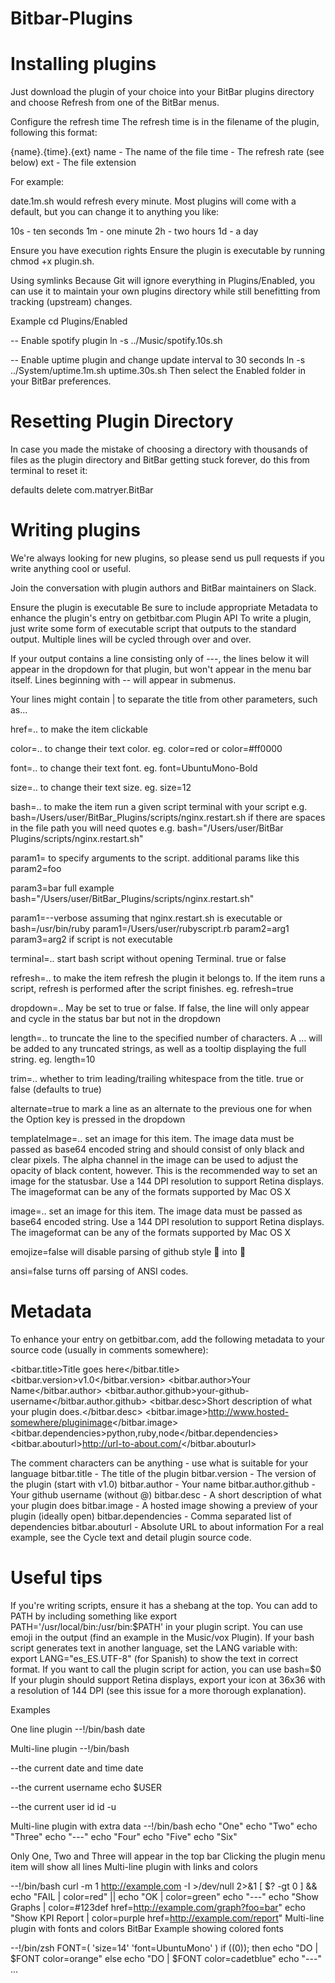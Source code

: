 # Bitbar-Plugins

# Installing plugins
Just download the plugin of your choice into your BitBar plugins directory and choose Refresh from one of the BitBar menus.

Configure the refresh time
The refresh time is in the filename of the plugin, following this format:

{name}.{time}.{ext}
name - The name of the file
time - The refresh rate (see below)
ext - The file extension

For example:

date.1m.sh would refresh every minute.
Most plugins will come with a default, but you can change it to anything you like:

10s - ten seconds
1m - one minute
2h - two hours
1d - a day

Ensure you have execution rights
Ensure the plugin is executable by running chmod +x plugin.sh.

Using symlinks
Because Git will ignore everything in Plugins/Enabled, you can use it to maintain your own plugins directory while still benefitting from tracking (upstream) changes.

Example
cd Plugins/Enabled

-- Enable spotify plugin
ln -s ../Music/spotify.10s.sh

-- Enable uptime plugin and change update interval to 30 seconds
ln -s ../System/uptime.1m.sh uptime.30s.sh
Then select the Enabled folder in your BitBar preferences.

# Resetting Plugin Directory
In case you made the mistake of choosing a directory with thousands of files as the plugin directory and BitBar getting stuck forever, do this from terminal to reset it:

defaults delete com.matryer.BitBar

# Writing plugins
We're always looking for new plugins, so please send us pull requests if you write anything cool or useful.

Join the conversation with plugin authors and BitBar maintainers on Slack.

Ensure the plugin is executable
Be sure to include appropriate Metadata to enhance the plugin's entry on getbitbar.com
Plugin API
To write a plugin, just write some form of executable script that outputs to the standard output.
Multiple lines will be cycled through over and over.

If your output contains a line consisting only of ---, the lines below it will appear in the dropdown for that plugin, but won't appear in the menu bar itself.
Lines beginning with -- will appear in submenus.

Your lines might contain | 
to separate the title from other parameters, such as...

href=.. to make the item clickable

color=.. to change their text color. eg. color=red or color=#ff0000

font=.. to change their text font. eg. font=UbuntuMono-Bold

size=.. to change their text size. eg. size=12

bash=.. to make the item run a given script terminal with your script e.g. bash=/Users/user/BitBar_Plugins/scripts/nginx.restart.sh if there are spaces in the file path you will need quotes e.g. bash="/Users/user/BitBar Plugins/scripts/nginx.restart.sh"

param1= to specify arguments to the script. additional params like this param2=foo 

param3=bar full example bash="/Users/user/BitBar_Plugins/scripts/nginx.restart.sh" 

param1=--verbose assuming that nginx.restart.sh is executable or bash=/usr/bin/ruby param1=/Users/user/rubyscript.rb param2=arg1 param3=arg2 if script is not executable

terminal=.. start bash script without opening Terminal. true or false

refresh=.. to make the item refresh the plugin it belongs to. If the item runs a script, refresh is performed after the script finishes. eg. refresh=true

dropdown=.. May be set to true or false. If false, the line will only appear and cycle in the status bar but not in the dropdown

length=.. to truncate the line to the specified number of characters. A … will be added to any truncated strings, as well as a tooltip displaying the full string. eg. length=10

trim=.. whether to trim leading/trailing whitespace from the title. true or false (defaults to true)

alternate=true to mark a line as an alternate to the previous one for when the Option key is pressed in the dropdown

templateImage=.. set an image for this item. The image data must be passed as base64 encoded string and should consist of only black and clear pixels. The alpha channel in the image can be used to adjust the opacity of black content, however. This is the recommended way to set an image for the statusbar. Use a 144 DPI resolution to support Retina displays. The imageformat can be any of the formats supported by Mac OS X

image=.. set an image for this item. The image data must be passed as base64 encoded string. Use a 144 DPI resolution to support Retina displays. The imageformat can be any of the formats supported by Mac OS X

emojize=false will disable parsing of github style :mushroom: into 🍄

ansi=false turns off parsing of ANSI codes.

# Metadata
To enhance your entry on getbitbar.com, add the following metadata to your source code (usually in comments somewhere):

<bitbar.title>Title goes here</bitbar.title>
<bitbar.version>v1.0</bitbar.version>
<bitbar.author>Your Name</bitbar.author>
<bitbar.author.github>your-github-username</bitbar.author.github>
<bitbar.desc>Short description of what your plugin does.</bitbar.desc>
<bitbar.image>http://www.hosted-somewhere/pluginimage</bitbar.image>
<bitbar.dependencies>python,ruby,node</bitbar.dependencies>
<bitbar.abouturl>http://url-to-about.com/</bitbar.abouturl>

The comment characters can be anything - use what is suitable for your language
bitbar.title - The title of the plugin
bitbar.version - The version of the plugin (start with v1.0)
bitbar.author - Your name
bitbar.author.github - Your github username (without @)
bitbar.desc - A short description of what your plugin does
bitbar.image - A hosted image showing a preview of your plugin (ideally open)
bitbar.dependencies - Comma separated list of dependencies
bitbar.abouturl - Absolute URL to about information
For a real example, see the Cycle text and detail plugin source code.

# Useful tips
If you're writing scripts, ensure it has a shebang at the top.
You can add to PATH by including something like export PATH='/usr/local/bin:/usr/bin:$PATH' in your plugin script.
You can use emoji in the output (find an example in the Music/vox Plugin).
If your bash script generates text in another language, set the LANG variable with: export LANG="es_ES.UTF-8" (for Spanish) to show the text in correct format.
If you want to call the plugin script for action, you can use bash=$0
If your plugin should support Retina displays, export your icon at 36x36 with a resolution of 144 DPI (see this issue for a more thorough explanation).

Examples

One line plugin
--!/bin/bash
date

Multi-line plugin
--!/bin/bash

--the current date and time
date

--the current username
echo $USER

--the current user id
id -u

Multi-line plugin with extra data
--!/bin/bash
echo "One"
echo "Two"
echo "Three"
echo "---"
echo "Four"
echo "Five"
echo "Six"

Only One, Two and Three will appear in the top bar
Clicking the plugin menu item will show all lines
Multi-line plugin with links and colors

--!/bin/bash
curl -m 1 http://example.com -I >/dev/null 2>&1
[ $? -gt 0 ] && echo "FAIL | color=red" || echo "OK | color=green"
echo "---"
echo "Show Graphs | color=#123def href=http://example.com/graph?foo=bar"
echo "Show KPI Report | color=purple href=http://example.com/report"
Multi-line plugin with fonts and colors
BitBar Example showing colored fonts

--!/bin/zsh
FONT=( 'size=14' 'font=UbuntuMono' )
if ((0)); then echo "DO | $FONT color=orange"
else           echo "DO | $FONT color=cadetblue"
echo "---"
...
